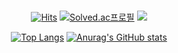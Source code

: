 
###
<div align=center>
  
[![Hits](https://hits.seeyoufarm.com/api/count/incr/badge.svg?url=https%3A%2F%2Fgithub.com%2Fyeonggwangchoi&count_bg=%2379C83D&title_bg=%23555555&icon=&icon_color=%23E7E7E7&title=hits&edge_flat=false)](https://hits.seeyoufarm.com) 
[![Solved.ac프로필](http://mazassumnida.wtf/api/v2/generate_badge?boj=dudrhkd7811)](https://solved.ac/dudrhkd7811) <img src="http://mazandi.herokuapp.com/api?handle=dudrhkd7811&theme=warm"/>

[![Top Langs](https://github-readme-stats.vercel.app/api/top-langs/?username=yeonggwangchoi)](https://github.com/yeonggwangchoi/github-readme-stats) [![Anurag's GitHub stats](https://github-readme-stats.vercel.app/api?username=yeonggwangchoi)](https://github.com/yeonggwangchoi/github-readme-stats)
